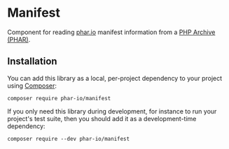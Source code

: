 # Manifest

Component for reading [phar.io](https://phar.io/) manifest information from a [PHP Archive (PHAR)](http://php.net/phar).

## Installation

You can add this library as a local, per-project dependency to your project using [Composer](https://getcomposer.org/):

    composer require phar-io/manifest

If you only need this library during development, for instance to run your project's test suite, then you should add it as a development-time dependency:

    composer require --dev phar-io/manifest


